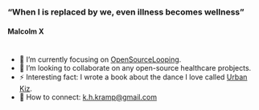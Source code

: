 # 
### “When I is replaced by we, even illness becomes wellness” 
#### Malcolm X
#

#
- 🌱 I’m currently focusing on [OpenSourceLooping](https://www.opensourcelooping.com). 
- :hospital: I’m looking to collaborate on any open-source healthcare probjects.
- ⚡ Interesting fact: I wrote a book about the dance I love called [Urban Kiz](https://books.google.nl/books?id=Y65CEAAAQBAJ&printsec=copyright&redir_esc=y#v=onepage&q&f=false).  
- 🔗 How to connect: k.h.kramp@gmail.com
  


